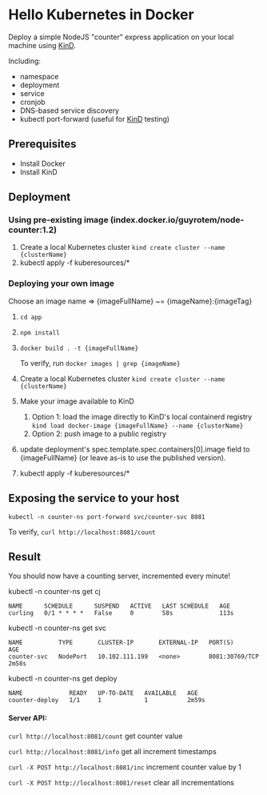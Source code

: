 # Hello Kubernetes in Docker

Deploy a simple NodeJS "counter" express application on your local machine using [KinD](https://kind.sigs.k8s.io/).

Including:

* namespace
* deployment
* service
* cronjob
* DNS-based service discovery
* kubectl port-forward (useful for [KinD](https://kind.sigs.k8s.io/) testing)

## Prerequisites

* Install Docker
* Install KinD

## Deployment

### Using pre-existing image (index.docker.io/guyrotem/node-counter:1.2)

1. Create a local Kubernetes cluster `kind create cluster --name {clusterName}`
2. kubectl apply -f kuberesources/*

### Deploying your own image

Choose an image name => {imageFullName} ~= {imageName}:{imageTag}

1. `cd app`
2. `npm install`
3. `docker build . -t {imageFullName}`
   
    To verify, run `docker images | grep {imageName}`

4. Create a local Kubernetes cluster `kind create cluster --name {clusterName}`
5. Make your image available to KinD
    1. Option 1: load the image directly to KinD's local containerd registry `kind load docker-image {imageFullName} --name {clusterName}`
    2. Option 2: push image to a public registry

6. update deployment's spec.template.spec.containers[0].image field to {imageFullName} (or leave as-is to use the published version).
7. kubectl apply -f kuberesources/*

## Exposing the service to your host 

`kubectl -n counter-ns port-forward svc/counter-svc 8081`

To verify, `curl http://localhost:8081/count`

## Result

You should now have a counting server, incremented every minute!


kubectl -n counter-ns get cj
```
NAME      SCHEDULE      SUSPEND   ACTIVE   LAST SCHEDULE   AGE
curling   0/1 * * * *   False     0        58s             113s
```

kubectl -n counter-ns get svc
```
NAME          TYPE       CLUSTER-IP       EXTERNAL-IP   PORT(S)          AGE
counter-svc   NodePort   10.102.111.199   <none>        8081:30769/TCP   2m58s
```

kubectl -n counter-ns get deploy
```
NAME             READY   UP-TO-DATE   AVAILABLE   AGE
counter-deploy   1/1     1            1           2m59s
```

#### Server API:

`curl http://localhost:8081/count`
get counter value

`curl http://localhost:8081/info`
get all increment timestamps 

`curl -X POST http://localhost:8081/inc`
increment counter value by 1

`curl -X POST http://localhost:8081/reset`
clear all incrementations